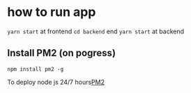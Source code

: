 # how to run app

`yarn start` at frontend
`cd backend` end `yarn start` at backend

## Install PM2 (on pogress)

`npm install pm2 -g`

To deploy node js 24/7 hours[PM2](https://pm2.keymetrics.io/)
